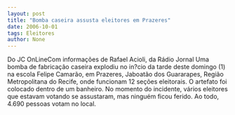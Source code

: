```yaml
---
layout: post
title: "Bomba caseira assusta eleitores em Prazeres"
date: 2006-10-01
tags: Eleitores
author: None
---
```


Do JC OnLineCom informações de Rafael Acioli, da Rádio Jornal
Uma bomba de fabricação caseira explodiu no in?cio da tarde deste domingo (1) na escola Felipe Camarão, em Prazeres, Jaboatão dos Guararapes, Região Metropolitana do Recife, onde funcionam 12 seções eleitorais. O artefato foi colocado dentro de um banheiro.
No momento do incidente, vários eleitores que estavam votando se assustaram, mas ninguém ficou ferido. Ao todo, 4.690 pessoas votam no local. 